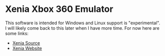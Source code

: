 # Xenia Xbox 360 Emulator

This software is intended for Windows and Linux support is "experimental". I will likely come back to this later when I have more time. For now here are some links:
- [Xenia Source](https://github.com/xenia-project/xenia)
- [Xenia Website](https://xenia.jp/)